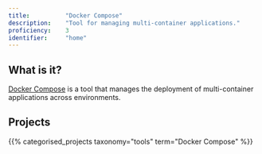 ```yaml
---
title: 			"Docker Compose"
description: 	"Tool for managing multi-container applications."
proficiency:	3
identifier:		"home"
---
```


## What is it?
[Docker Compose](https://docs.docker.com/compose/) is a tool that manages the deployment of multi-container applications across environments.

## Projects
{{% categorised_projects taxonomy="tools" term="Docker Compose" %}}